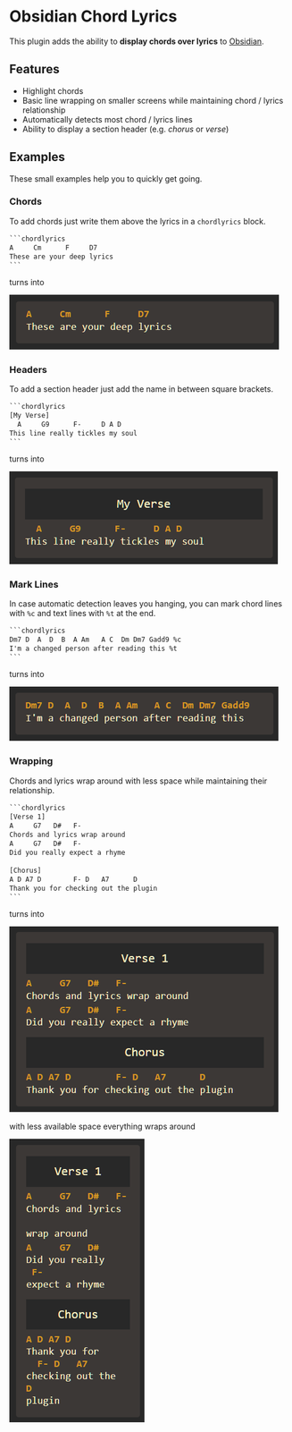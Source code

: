 # Obsidian Chord Lyrics
This  plugin adds the ability to **display chords over lyrics** to [Obsidian](https://obsidian.md).

## Features
- Highlight chords
- Basic line wrapping on smaller screens while maintaining chord / lyrics relationship
- Automatically detects most chord / lyrics lines
- Ability to display a section header (e.g. *chorus* or *verse*)

## Examples
These small examples help you to quickly get going.

### Chords
To add chords just write them above the lyrics in a `chordlyrics` block.

~~~
```chordlyrics
A     Cm      F     D7
These are your deep lyrics
```
~~~

turns into

![chord-example](doc/img/chord-example.png)

### Headers
To add a section header just add the name in between square brackets.

~~~
```chordlyrics
[My Verse]
  A     G9      F-     D A D
This line really tickles my soul
```
~~~

turns into

![header-example](doc/img/header-example.png)

### Mark Lines
In case automatic detection leaves you hanging, you can mark chord lines with `%c` and text lines with `%t` at the end.

~~~
```chordlyrics
Dm7 D  A  D  B  A Am   A C  Dm Dm7 Gadd9 %c
I'm a changed person after reading this %t
```
~~~

turns into

![notwrapped-example](doc/img/manual-example.png)

### Wrapping
Chords and lyrics wrap around with less space while maintaining their relationship.

~~~
```chordlyrics
[Verse 1]
A     G7   D#   F-
Chords and lyrics wrap around
A     G7   D#   F-
Did you really expect a rhyme

[Chorus]
A D A7 D        F- D   A7      D
Thank you for checking out the plugin
```
~~~

turns into

![wrapped-example](doc/img/notwrapped-example.png)

with less available space everything wraps around

![img.png](doc/img/wrapped-example.png)
